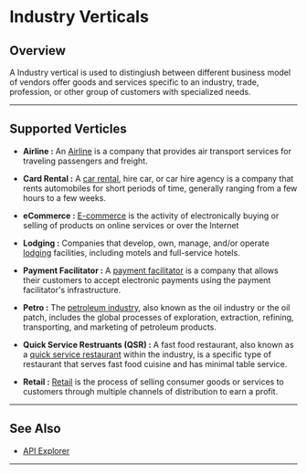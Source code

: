 # Industry Verticals

## Overview

A Industry vertical is used to distingiush between different business model of vendors offer goods and services specific to an industry, trade, profession, or other group of customers with specialized needs.

---

## Supported Verticles

- **Airline :** An [Airline](?path=docs/Resources/Guides/Industry-Verticals/Airline.md) is a company that provides air transport services for traveling passengers and freight.

- **Card Rental :** A [car rental](?path=docs/Resources/Guides/Industry-Verticals/Car-Rental.md), hire car, or car hire agency is a company that rents automobiles for short periods of time, generally ranging from a few hours to a few weeks.

- **eCommerce :** [E-commerce](?path=docs/Resources/Guides/Industry-Verticals/eCommerce.md) is the activity of electronically buying or selling of products on online services or over the Internet

- **Lodging :** Companies that develop, own, manage, and/or operate [lodging](?path=docs/Resources/Guides/Industry-Verticals/Lodging.md) facilities, including motels and full-service hotels.

- **Payment Facilitator :** A [payment facilitator](?path=docs/Resources/Guides/Industry-Verticals/Payment-Faciliator.md) is a company that allows their customers to accept electronic payments using the payment facilitator's infrastructure.

- **Petro :** The [petroleum industry](?path=docs/Resources/Guides/Industry-Verticals/Petro.md), also known as the oil industry or the oil patch, includes the global processes of exploration, extraction, refining, transporting, and marketing of petroleum products. 

- **Quick Service Restruants (QSR) :** A fast food restaurant, also known as a [quick service restaurant](?path=docs/Resources/Guides/Industry-Verticals/QSR.md) within the industry, is a specific type of restaurant that serves fast food cuisine and has minimal table service.

- **Retail :** [Retail](?path=docs/Resources/Guides/Industry-Verticals/Retail.md) is the process of selling consumer goods or services to customers through multiple channels of distribution to earn a profit.

---

## See Also

- [API Explorer](../api/?type=post&path=/payments/v1/accounts/verification)

---